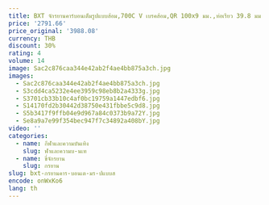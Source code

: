 ```yaml
---
title: BXT จักรยานคาร์บอนเต็มรูปแบบส้อม,700C V เบรคส้อม,QR 100x9 มม.,ท่อเรียว 39.8 มม.,Fit BXT-045 TRACK กรอบ
price: '2791.66'
price_original: '3988.08'
currency: THB
discount: 30%
rating: 4
volume: 14
image: Sac2c876caa344e42ab2f4ae4bb875a3ch.jpg
images:
  - Sac2c876caa344e42ab2f4ae4bb875a3ch.jpg
  - S3cdd4ca5232e4ee3959c98eb8b2a4333g.jpg
  - S3701cb33b10c4af0bc19759a1447edbf6.jpg
  - S14170fd2b30442d38750e431fbbe5c9d8.jpg
  - S5b3417f9ffb04e9d967a84c0373b9a72Y.jpg
  - Se8a9a7e99f354bec947f7c34892a408bY.jpg
video: ''
categories:
  - name: กีฬาและความบันเทิง
    slug: ฬาและความบ-นเท
  - name: ขี่จักรยาน
    slug: กรยาน
slug: bxt-กรยานคาร-บอนเต-มร-ปแบบส
encode: onWxKo6
lang: th
---
```

  